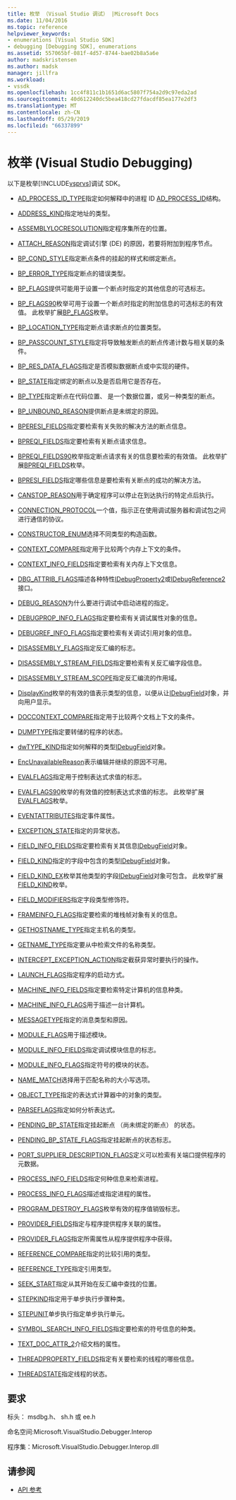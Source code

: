 ```yaml
---
title: 枚举 （Visual Studio 调试） |Microsoft Docs
ms.date: 11/04/2016
ms.topic: reference
helpviewer_keywords:
- enumerations [Visual Studio SDK]
- debugging [Debugging SDK], enumerations
ms.assetid: 557065bf-081f-4d57-8744-bae02b8a5a6e
author: madskristensen
ms.author: madsk
manager: jillfra
ms.workload:
- vssdk
ms.openlocfilehash: 1cc4f811c1b1651d6ac5807f754a2d9c97eda2ad
ms.sourcegitcommit: 40d612240dc5bea418cd27fdacdf85ea177e2df3
ms.translationtype: MT
ms.contentlocale: zh-CN
ms.lasthandoff: 05/29/2019
ms.locfileid: "66337899"
---
```

# <a name="enumerations-visual-studio-debugging"></a>枚举 (Visual Studio Debugging)
以下是枚举[!INCLUDE[vsprvs](../../../code-quality/includes/vsprvs_md.md)]调试 SDK。

- [AD_PROCESS_ID_TYPE](../../../extensibility/debugger/reference/ad-process-id-type.md)指定如何解释中的进程 ID [AD_PROCESS_ID](../../../extensibility/debugger/reference/ad-process-id.md)结构。

- [ADDRESS_KIND](../../../extensibility/debugger/reference/address-kind.md)指定地址的类型。

- [ASSEMBLYLOCRESOLUTION](../../../extensibility/debugger/reference/assemblylocresolution.md)指定程序集所在的位置。

- [ATTACH_REASON](../../../extensibility/debugger/reference/attach-reason.md)指定调试引擎 (DE) 的原因，若要将附加到程序节点。

- [BP_COND_STYLE](../../../extensibility/debugger/reference/bp-cond-style.md)指定断点条件的挂起的样式和绑定断点。

- [BP_ERROR_TYPE](../../../extensibility/debugger/reference/bp-error-type.md)指定断点的错误类型。

- [BP_FLAGS](../../../extensibility/debugger/reference/bp-flags.md)提供可能用于设置一个断点时指定的其他信息的可选标志。

- [BP_FLAGS90](../../../extensibility/debugger/reference/bp-flags90.md)枚举可用于设置一个断点时指定的附加信息的可选标志的有效值。 此枚举扩展[BP_FLAGS](../../../extensibility/debugger/reference/bp-flags.md)枚举。

- [BP_LOCATION_TYPE](../../../extensibility/debugger/reference/bp-location-type.md)指定断点请求断点的位置类型。

- [BP_PASSCOUNT_STYLE](../../../extensibility/debugger/reference/bp-passcount-style.md)指定将导致触发断点的断点传递计数与相关联的条件。

- [BP_RES_DATA_FLAGS](../../../extensibility/debugger/reference/bp-res-data-flags.md)指定是否模拟数据断点或中实现的硬件。

- [BP_STATE](../../../extensibility/debugger/reference/bp-state.md)指定绑定的断点以及是否启用它是否存在。

- [BP_TYPE](../../../extensibility/debugger/reference/bp-type.md)指定断点在代码位置、 是一个数据位置，或另一种类型的断点。

- [BP_UNBOUND_REASON](../../../extensibility/debugger/reference/bp-unbound-reason.md)提供断点是未绑定的原因。

- [BPERESI_FIELDS](../../../extensibility/debugger/reference/bperesi-fields.md)指定要检索有关失败的解决方法的断点信息。

- [BPREQI_FIELDS](../../../extensibility/debugger/reference/bpreqi-fields.md)指定要检索有关断点请求信息。

- [BPREQI_FIELDS90](../../../extensibility/debugger/reference/bpreqi-fields90.md)枚举指定断点请求有关的信息要检索的有效值。 此枚举扩展[BPREQI_FIELDS](../../../extensibility/debugger/reference/bpreqi-fields.md)枚举。

- [BPRESI_FIELDS](../../../extensibility/debugger/reference/bpresi-fields.md)指定哪些信息是要检索有关断点的成功的解决方法。

- [CANSTOP_REASON](../../../extensibility/debugger/reference/canstop-reason.md)用于确定程序可以停止在到达执行的特定点后执行。

- [CONNECTION_PROTOCOL](../../../extensibility/debugger/reference/connection-protocol.md)一个值，指示正在使用调试服务器和调试包之间进行通信的协议。

- [CONSTRUCTOR_ENUM](../../../extensibility/debugger/reference/constructor-enum.md)选择不同类型的构造函数。

- [CONTEXT_COMPARE](../../../extensibility/debugger/reference/context-compare.md)指定用于比较两个内存上下文的条件。

- [CONTEXT_INFO_FIELDS](../../../extensibility/debugger/reference/context-info-fields.md)指定要检索有关内存上下文信息。

- [DBG_ATTRIB_FLAGS](../../../extensibility/debugger/reference/dbg-attrib-flags.md)描述各种特性[IDebugProperty2](../../../extensibility/debugger/reference/idebugproperty2.md)或[IDebugReference2](../../../extensibility/debugger/reference/idebugreference2.md)接口。

- [DEBUG_REASON](../../../extensibility/debugger/reference/debug-reason.md)为什么要进行调试中启动进程的指定。

- [DEBUGPROP_INFO_FLAGS](../../../extensibility/debugger/reference/debugprop-info-flags.md)指定要检索有关调试属性对象的信息。

- [DEBUGREF_INFO_FLAGS](../../../extensibility/debugger/reference/debugref-info-flags.md)指定要检索有关调试引用对象的信息。

- [DISASSEMBLY_FLAGS](../../../extensibility/debugger/reference/disassembly-flags.md)指定反汇编的标志。

- [DISASSEMBLY_STREAM_FIELDS](../../../extensibility/debugger/reference/disassembly-stream-fields.md)指定要检索有关反汇编字段信息。

- [DISASSEMBLY_STREAM_SCOPE](../../../extensibility/debugger/reference/disassembly-stream-scope.md)指定反汇编流的作用域。

- [DisplayKind](../../../extensibility/debugger/reference/displaykind.md)枚举的有效的值表示类型的信息，以便从让[IDebugField](../../../extensibility/debugger/reference/idebugfield.md)对象，并向用户显示。

- [DOCCONTEXT_COMPARE](../../../extensibility/debugger/reference/doccontext-compare.md)指定用于比较两个文档上下文的条件。

- [DUMPTYPE](../../../extensibility/debugger/reference/dumptype.md)指定要转储的程序的状态。

- [dwTYPE_KIND](../../../extensibility/debugger/reference/dwtype-kind.md)指定如何解释的类型[IDebugField](../../../extensibility/debugger/reference/idebugfield.md)对象。

- [EncUnavailableReason](../../../extensibility/debugger/reference/encunavailablereason.md)表示编辑并继续的原因不可用。

- [EVALFLAGS](../../../extensibility/debugger/reference/evalflags.md)指定用于控制表达式求值的标志。

- [EVALFLAGS90](../../../extensibility/debugger/reference/evalflags90.md)枚举的有效值的控制表达式求值的标志。 此枚举扩展[EVALFLAGS](../../../extensibility/debugger/reference/evalflags.md)枚举。

- [EVENTATTRIBUTES](../../../extensibility/debugger/reference/eventattributes.md)指定事件属性。

- [EXCEPTION_STATE](../../../extensibility/debugger/reference/exception-state.md)指定的异常状态。

- [FIELD_INFO_FIELDS](../../../extensibility/debugger/reference/field-info-fields.md)指定要检索有关其信息[IDebugField](../../../extensibility/debugger/reference/idebugfield.md)对象。

- [FIELD_KIND](../../../extensibility/debugger/reference/field-kind.md)指定的字段中包含的类型[IDebugField](../../../extensibility/debugger/reference/idebugfield.md)对象。

- [FIELD_KIND_EX](../../../extensibility/debugger/reference/field-kind-ex.md)枚举其他类型的字段[IDebugField](../../../extensibility/debugger/reference/idebugfield.md)对象可包含。 此枚举扩展[FIELD_KIND](../../../extensibility/debugger/reference/field-kind.md)枚举。

- [FIELD_MODIFIERS](../../../extensibility/debugger/reference/field-modifiers.md)指定字段类型修饰符。

- [FRAMEINFO_FLAGS](../../../extensibility/debugger/reference/frameinfo-flags.md)指定要检索的堆栈帧对象有关的信息。

- [GETHOSTNAME_TYPE](../../../extensibility/debugger/reference/gethostname-type.md)指定主机名的类型。

- [GETNAME_TYPE](../../../extensibility/debugger/reference/getname-type.md)指定要从中检索文件的名称类型。

- [INTERCEPT_EXCEPTION_ACTION](../../../extensibility/debugger/reference/intercept-exception-action.md)指定截获异常时要执行的操作。

- [LAUNCH_FLAGS](../../../extensibility/debugger/reference/launch-flags.md)指定程序的启动方式。

- [MACHINE_INFO_FIELDS](../../../extensibility/debugger/reference/machine-info-fields.md)指定要检索特定计算机的信息种类。

- [MACHINE_INFO_FLAGS](../../../extensibility/debugger/reference/machine-info-flags.md)用于描述一台计算机。

- [MESSAGETYPE](../../../extensibility/debugger/reference/messagetype.md)指定的消息类型和原因。

- [MODULE_FLAGS](../../../extensibility/debugger/reference/module-flags.md)用于描述模块。

- [MODULE_INFO_FIELDS](../../../extensibility/debugger/reference/module-info-fields.md)指定调试模块信息的标志。

- [MODULE_INFO_FLAGS](../../../extensibility/debugger/reference/module-info-flags.md)指定符号的模块的状态。

- [NAME_MATCH](../../../extensibility/debugger/reference/name-match.md)选择用于匹配名称的大小写选项。

- [OBJECT_TYPE](../../../extensibility/debugger/reference/object-type.md)指定的表达式计算器中的对象的类型。

- [PARSEFLAGS](../../../extensibility/debugger/reference/parseflags.md)指定如何分析表达式。

- [PENDING_BP_STATE](../../../extensibility/debugger/reference/pending-bp-state.md)指定挂起断点 （尚未绑定的断点） 的状态。

- [PENDING_BP_STATE_FLAGS](../../../extensibility/debugger/reference/pending-bp-state-flags.md)指定挂起断点的状态标志。

- [PORT_SUPPLIER_DESCRIPTION_FLAGS](../../../extensibility/debugger/reference/port-supplier-description-flags.md)定义可以检索有关端口提供程序的元数据。

- [PROCESS_INFO_FIELDS](../../../extensibility/debugger/reference/process-info-fields.md)指定何种信息来检索进程。

- [PROCESS_INFO_FLAGS](../../../extensibility/debugger/reference/process-info-flags.md)描述或指定进程的属性。

- [PROGRAM_DESTROY_FLAGS](../../../extensibility/debugger/reference/program-destroy-flags.md)枚举有效的程序值销毁标志。

- [PROVIDER_FIELDS](../../../extensibility/debugger/reference/provider-fields.md)指定与程序提供程序关联的属性。

- [PROVIDER_FLAGS](../../../extensibility/debugger/reference/provider-flags.md)指定所需属性从程序提供程序中获得。

- [REFERENCE_COMPARE](../../../extensibility/debugger/reference/reference-compare.md)指定的比较引用的类型。

- [REFERENCE_TYPE](../../../extensibility/debugger/reference/reference-type.md)指定引用类型。

- [SEEK_START](../../../extensibility/debugger/reference/seek-start.md)指定从其开始在反汇编中查找的位置。

- [STEPKIND](../../../extensibility/debugger/reference/stepkind.md)指定用于单步执行步骤种类。

- [STEPUNIT](../../../extensibility/debugger/reference/stepunit.md)单步执行指定单步执行单元。

- [SYMBOL_SEARCH_INFO_FIELDS](../../../extensibility/debugger/reference/symbol-search-info-fields.md)指定要检索的符号信息的种类。

- [TEXT_DOC_ATTR_2](../../../extensibility/debugger/reference/text-doc-attr-2.md)介绍文档的属性。

- [THREADPROPERTY_FIELDS](../../../extensibility/debugger/reference/threadproperty-fields.md)指定有关要检索的线程的哪些信息。

- [THREADSTATE](../../../extensibility/debugger/reference/threadstate.md)指定线程的状态。

## <a name="requirements"></a>要求
 标头： msdbg.h、 sh.h 或 ee.h

 命名空间:Microsoft.VisualStudio.Debugger.Interop

 程序集：Microsoft.VisualStudio.Debugger.Interop.dll

## <a name="see-also"></a>请参阅
- [API 参考](../../../extensibility/debugger/reference/api-reference-visual-studio-debugging.md)